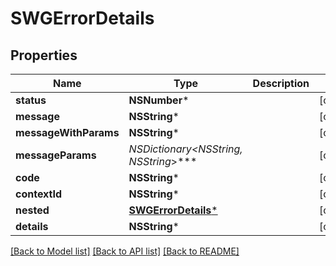 # SWGErrorDetails

## Properties
Name | Type | Description | Notes
------------ | ------------- | ------------- | -------------
**status** | **NSNumber*** |  | [optional] 
**message** | **NSString*** |  | [optional] 
**messageWithParams** | **NSString*** |  | [optional] 
**messageParams** | **NSDictionary&lt;NSString*, NSString*&gt;*** |  | [optional] 
**code** | **NSString*** |  | [optional] 
**contextId** | **NSString*** |  | [optional] 
**nested** | [**SWGErrorDetails***](SWGErrorDetails.md) |  | [optional] 
**details** | **NSString*** |  | [optional] 

[[Back to Model list]](../README.md#documentation-for-models) [[Back to API list]](../README.md#documentation-for-api-endpoints) [[Back to README]](../README.md)


